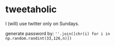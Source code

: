 # tweetaholic
I (will) use twitter only on Sundays.

generate password by: ``''.join([chr(i) for i in np.random.randint(33,126,n)])``
